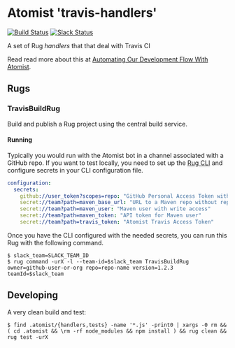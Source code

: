 # Atomist 'travis-handlers'
[![Build Status](https://travis-ci.org/atomist-rugs/travis-handlers.svg?branch=master)](https://travis-ci.org/atomist-rugs/travis-handlers)
[![Slack Status](https://join.atomist.com/badge.svg)](https://join.atomist.com/)

A set of Rug _handlers_ that that deal with Travis CI

Read read more about this at [Automating Our Development Flow With Atomist](https://medium.com/the-composition/automating-our-development-flow-with-atomist-6b0ec73348b6#.hwa55uv8o).

## Rugs

### TravisBuildRug

Build and publish a Rug project using the central build service.

#### Running

Typically you would run with the Atomist bot in a channel associated
with a GitHub repo.  If you want to test locally, you need to set up
the [Rug CLI][cli] and configure secrets in your CLI configuration
file.

[cli]: https://github.com/atomist/rug-cli

```yaml
configuration:
  secrets:
    github://user_token?scopes=repo: "GitHub Personal Access Token with repo scope"
    secret://team?path=maven_base_url: "URL to a Maven repo without repo name"
    secret://team?path=maven_user: "Maven user with write access"
    secret://team?path=maven_token: "API token for Maven user"
    secret://team?path=travis_token: "Atomist Travis Access Token"
```

Once you have the CLI configured with the needed secrets, you can run
this Rug with the following command.

```
$ slack_team=SLACK_TEAM_ID
$ rug command -urX -l --team-id=$slack_team TravisBuildRug owner=github-user-or-org repo=repo-name version=1.2.3 teamId=$slack_team
```

## Developing

A very clean build and test:

```
$ find .atomist/{handlers,tests} -name '*.js' -print0 | xargs -0 rm && ( cd .atomist && \rm -rf node_modules && npm install ) && rug clean && rug test -urX
```
